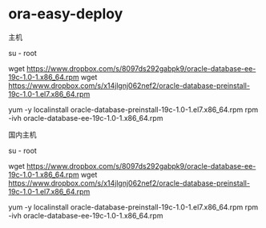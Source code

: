 # ora-easy-deploy


主机

su - root 

wget https://www.dropbox.com/s/8097ds292gabpk9/oracle-database-ee-19c-1.0-1.x86_64.rpm
wget https://www.dropbox.com/s/x14jlgnj062nef2/oracle-database-preinstall-19c-1.0-1.el7.x86_64.rpm


yum -y localinstall oracle-database-preinstall-19c-1.0-1.el7.x86_64.rpm
rpm -ivh oracle-database-ee-19c-1.0-1.x86_64.rpm 



国内主机

su - root 

wget https://www.dropbox.com/s/8097ds292gabpk9/oracle-database-ee-19c-1.0-1.x86_64.rpm
wget https://www.dropbox.com/s/x14jlgnj062nef2/oracle-database-preinstall-19c-1.0-1.el7.x86_64.rpm


yum -y localinstall oracle-database-preinstall-19c-1.0-1.el7.x86_64.rpm
rpm -ivh oracle-database-ee-19c-1.0-1.x86_64.rpm 
